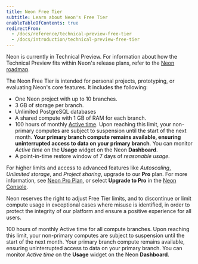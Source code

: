 ```yaml
---
title: Neon Free Tier
subtitle: Learn about Neon's Free Tier
enableTableOfContents: true
redirectFrom:
  - /docs/reference/technical-preview-free-tier
  - /docs/introduction/technical-preview-free-tier
---
```


Neon is currently in Technical Preview. For information about how the Technical Preview fits within Neon's release plans, refer to the [Neon roadmap](/docs/reference/roadmap).

The Neon Free Tier is intended for personal projects, prototyping, or evaluating Neon's core features. It includes the following:

- One Neon project with up to 10 branches.
- 3 GB of storage per branch.
- Unlimited PostgreSQL databases
- A shared compute with 1 GB of RAM for each branch.
- 100 hours of monthly [Active time](/docs/reference/glossary#active-time). Upon reaching this limit, your non-primary computes are subject to suspension until the start of the next month. **Your primary branch compute remains available, ensuring uninterrupted access to data on your primary branch**. You can monitor _Active time_ on the **Usage** widget on the Neon **Dashboard**.
- A point-in-time restore window of 7 days of _reasonable usage_.

For higher limits and access to advanced features like _Autoscaling_, _Unlimited storage_, and _Project sharing_, upgrade to our **Pro** plan. For more information, see [Neon Pro Plan](/docs/introduction/pro-plan), or select **Upgrade to Pro** in the [Neon Console](https://console.neon.tech/).

<Admonition type="note">
Neon reserves the right to adjust Free Tier limits, and to discontinue or limit compute usage in exceptional cases where misuse is identified, in order to protect the integrity of our platform and ensure a positive experience for all users.
</Admonition>

100 hours of monthly Active time for all compute branches. Upon reaching this limit, your non-primary computes are subject to suspension until the start of the next month. Your primary branch compute remains available, ensuring uninterrupted access to data on your primary branch. You can monitor _Active time_ on the **Usage** widget on the Neon **Dashboard**.

